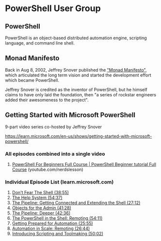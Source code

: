 # PowerShell User Group

## PowerShell 

PowerShell is an object-based distributed automation engine, scripting language, and command line shell.

## Monad Manifesto

Back in Aug 8, 2002, Jeffrey Snover published the ["Monad Manifesto"](https://www.jsnover.com/Docs/MonadManifesto.pdf), which articulated the long term vision and started the development effort which became PowerShell. 

Jeffrey Snover is credited as the inventor of PowerShell, but he himself claims to have only laid the foundation, then "a series of rockstar engineers added their awesomeness to the project". 

## Getting Started with Microsoft PowerShell

9-part video series co-hosted by Jeffrey Snover

https://learn.microsoft.com/en-us/shows/getting-started-with-microsoft-powershell/

### All episodes combined into a single video
1. [PowerShell For Beginners Full Course | PowerShell Beginner tutorial Full Course](https://www.youtube.com/watch?v=UVUd9_k9C6A&t=27s) (youtube.com/nerdslesson)

### Individual Episode List (learn.microsoft.com)
1. [Don't Fear The Shell (38:55)](https://learn.microsoft.com/en-us/shows/getting-started-with-microsoft-powershell/don't-fear-the-shell)
2. [The Help System (54:37)](https://learn.microsoft.com/en-us/shows/getting-started-with-microsoft-powershell/the-help-system/)
3. [The Pipeline: Getting Connected and Extending the Shell (27:12)](https://learn.microsoft.com/en-us/shows/getting-started-with-microsoft-powershell/the-pipeline-getting-connected-and-extending-the-shell/)
4. [Objects for the Admin (41:28)](https://learn.microsoft.com/en-us/shows/getstartedpowershell3/04/)
5. [The Pipeline: Deeper (42:36)](https://learn.microsoft.com/en-us/shows/getstartedpowershell3/05/)
6. [The PowerShell in the Shell: Remoting (54:11)](https://learn.microsoft.com/en-us/shows/getstartedpowershell3/06/)
7. [Getting Prepared for Automation (25:55)](https://learn.microsoft.com/en-us/shows/getstartedpowershell3/07/)
8. [Automation in Scale: Remoting (26:44)](https://learn.microsoft.com/en-us/shows/getstartedpowershell3/08/)
9. [Introducing Scripting and Toolmaking (50:02)](https://learn.microsoft.com/en-us/shows/getstartedpowershell3/09/)


